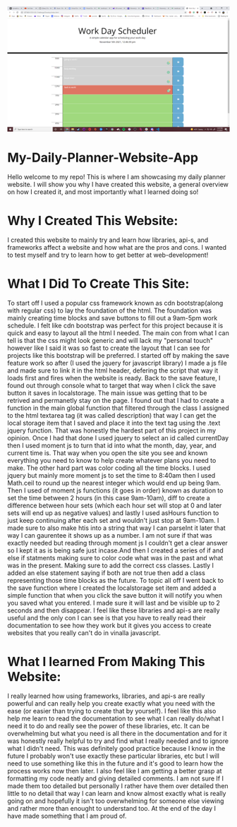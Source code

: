 ![dailyplannerscreenshot](dailyplanner.png)
# My-Daily-Planner-Website-App
Hello welcome to my repo! This is where I am showcasing my daily planner website. I will show you why I have created this website, a general overview on how I created it, and most importantly what I learned doing so!

# Why I Created This Website:
I created this website to mainly try and learn how libraries, api-s, and frameworks affect a website and how what are the pros and cons. I wanted to test myself and try to learn how to get better at web-development!

# What I Did To Create This Site:
To start off I used a popular css framework known as cdn bootstrap(along with regular css) to lay the foundation of the html. The foundation was mainly creating time blocks and save buttons to fill out a 9am-5pm work schedule. I felt like cdn bootstrap was perfect for this project because it is quick and easy to layout all the html I needed. The main con from what I can tell is that the css might look generic and will lack my "personal touch" however like I said it was so fast to create the layout that I can see for projects like this bootstrap will be preferred. I started off by making the save feature work so after (I used the jquery for javascript library) I made a js file and made sure to link it in the html header, defering the script that way it loads first and fires when the website is ready. Back to the save feature, I found out through console what to target that way when I click the save button it saves in localstorage. The main issue was getting that to be retrived and permanetly stay on the page. I found out that I had to create a function in the main global function that filtered through the class I assigned to the html textarea tag (it was called description) that way I can get the local storage item that I saved and place it into the text tag using the .text jquery function. That was honestly the hardest part of this project in my opinion. Once I had that done I used jquery to select an id called currentDay then I used moment js to turn that id into what the month, day, year, and current time is. That way when you open the site you see and known everything you need to know to help create whatever plans you need to make. The other hard part was color coding all the time blocks. I used jquery but mainly more moment js to set the time to 8:40am then I used Math.ceil to round up the nearest integer which would end up being 9am. Then I used of moment js functions (it goes in order) known as duration to set the time between 2 hours (in this case 9am-10am), diff to create a difference between hour sets (which each hour set will stop at 0 and later sets will end up as negative values) and lastly I used asHours function to just keep continuing after each set and wouldn't just stop at 9am-10am. I made sure to also make htis into a string that way I can parseInt it later that way I can gaurentee it shows up as a number. I am not sure if that was exactly needed but reading through moment js I couldn't get a clear answer so I kept it as is being safe just incase.And then I created a series of if and else if statments making sure to color code what was in the past and what was in the present. Making sure to add the correct css classes. Lastly I added an else statement saying if both are not true then add a class representing those time blocks as the future. To topic all off I went back to the save function where I created the localstorage set item and added a simple function that when you click the save button it will notify you when you saved what you entered. I made sure it will last and be visible up to 2 seconds and then disappear. I feel like these libraries and api-s are really useful and the only con I can see is that you have to really read their documentation to see how they work but it gives you access to create websites that you really can't do in vinalla javascript.

# What I learned From Making This Website:
I really learned how using frameworks, libraries, and api-s are really powerful and can really help you create exactly what you need with the ease (or easier than trying to create that by yourself). I feel like this also help me learn to read the documentation to see what I can really do/what I need it to do and really see the power of these libraries, etc. It can be overwhelming but what you need is all there in the documentation and for it was honestly really helpful to try and find what I really needed and to ignore what I didn't need. This was definitely good practice because I know in the future I probably won't use exactly these particular libraries, etc but I will need to use something like this in the future and it's good to learn how the process works now then later. I also feel like I am getting a better grasp at formatting my code neatly and giving detailed comments. I am not sure If I made them too detailed but personally I rather have them over detailed then little to no detail that way I can learn and know almost exactly what is really going on and hopefully it isn't too overwhelming for someone else viewing and rather more than enought to understand too. At the end of the day I have made something that I am proud of.
